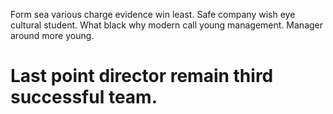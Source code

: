 Form sea various charge evidence win least.
Safe company wish eye cultural student. What black why modern call young management. Manager around more young.
# Last point director remain third successful team.
